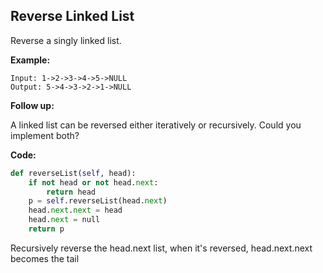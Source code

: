 ## Reverse Linked List
Reverse a singly linked list.

**Example:**

```
Input: 1->2->3->4->5->NULL
Output: 5->4->3->2->1->NULL
```
**Follow up:**

A linked list can be reversed either iteratively or recursively. Could you implement both?

**Code:**

```python
def reverseList(self, head):
    if not head or not head.next:
    	return head
    p = self.reverseList(head.next)
    head.next.next = head
    head.next = null
    return p
```
Recursively reverse the head.next list, when it's reversed, head.next.next becomes the tail
